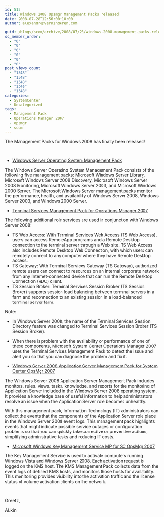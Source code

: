 ```yaml
---
id: 515
title: Windows 2008 Opsmgr Management Packs released
date: 2008-07-28T12:56:00+10:00
author: alexandre@verkinderen.com

guid: /blogs/scom/archive/2008/07/28/windows-2008-management-packs-released.aspx
sc_member_order:
  - "0"
  - "0"
  - "0"
  - "0"
  - "0"
  - "0"
post_views_count:
  - "1348"
  - "1348"
  - "1348"
  - "1348"
  - "1348"
categories:
  - SystemCenter
  - Uncategorized
tags:
  - Management Pack
  - Operations Manager 2007
  - opsmgr
  - scom
---
```

The Management Packs for Windows 2008 has finally been released!

&nbsp;

  * <div>
      <a href="http://www.microsoft.com/downloads/details.aspx?FamilyId=3529D233-5E3E-4B51-8F66-5D6F27005EC3&amp;displaylang=en&displaylang=en" class="">Windows Server Operating System Management Pack</a>
    </div>

<span>The Windows Server Operating System Management Pack consists of the following five management packs: Microsoft Windows Server Library, Microsoft Windows Server 2008 Discovery, Microsoft Windows Server 2008 Monitoring, Microsoft Windows Server 2003, and Microsoft Windows 2000 Server. The Microsoft Windows Server management packs monitor the performance, health, and availability of Windows Server 2008, Windows Server 2003, and Windows 2000 Server.</span>

  * <div>
      <a href="http://www.microsoft.com/downloads/details.aspx?FamilyId=1428ECFD-8C3E-4779-A383-4C491D2684F3&amp;displaylang=en" target="_blank">Terminal Services Management Pack for Operations Manager 2007</a>
    </div>

The following additional role services are used in conjunction with Windows Server 2008:

  * TS Web Access: With Terminal Services Web Access (TS Web Access), users can access RemoteApp programs and a Remote Desktop connection to the terminal server through a Web site. TS Web Access also includes Remote Desktop Web Connection, with which users can remotely connect to any computer where they have Remote Desktop access. 
  * TS Gateway: With Terminal Services Gateway (TS Gateway), authorized remote users can connect to resources on an internal corporate network from any Internet-connected device that can run the Remote Desktop Connection (RDC) client. 
  * TS Session Broker: Terminal Services Session Broker (TS Session Broker) supports session load balancing between terminal servers in a farm and reconnection to an existing session in a load-balanced terminal server farm. 

Note: 

  * In Windows Server 2008, the name of the Terminal Services Session Directory feature was changed to Terminal Services Session Broker (TS Session Broker). 
  * When there is problem with the availability or performance of one of these components, Microsoft System Center Operations Manager 2007 uses the Terminal Services Management Pack to detect the issue and alert you so that you can diagnose the problem and fix it. 

  * <div>
      <a href="http://www.microsoft.com/downloads/details.aspx?FamilyId=77EB6EC5-6932-4310-A426-F9B34C6C5BE9&amp;displaylang=en" target="_blank">Windows Server 2008 Application Server Management Pack for System Center OpsMgr 2007</a>
    </div>

<span>The Windows Server 2008 Application Server Management Pack includes monitors, rules, views, tasks, knowledge, and reports for the monitoring of Application Server included in the Windows Server 2008 operating system. It provides a knowledge base of useful information to help administrators resolve an issue when the Application Server role becomes unhealthy.</p> 

<p>
  With this management pack, Information Technology (IT) administrators can collect the events that the components of the Application Server role place in the Windows Server 2008 event logs. This management pack highlights events that might indicate possible service outages or configuration problems so that you can quickly take corrective or preventive actions, simplifying administrative tasks and reducing IT costs.<br /></span>
</p>

<ul>
  <li>
    <div>
      <a href="http://www.microsoft.com/downloads/details.aspx?FamilyId=A330D876-C965-4433-AFDF-7C61A9126FB3&amp;displaylang=en" target="_blank">Microsoft Windows Key Management Service MP for SC OpsMgr 2007</a>
    </div>
  </li>
</ul>

<p>
  <span>The Key Management Service is used to activate computers running Windows Vista and Windows Server 2008. Each activation request is logged on the KMS host. The KMS Management Pack collects data from the event logs of defined KMS hosts, and monitors those hosts for availability. This monitoring provides visibility into the activation traffic and the license status of volume activation clients on the network.</span>
</p>

<p>
  <span></span>&nbsp;
</p>

<p>
  <span>Greetz,</span>
</p>

<p>
  <span>ALkin</span>
</p>
